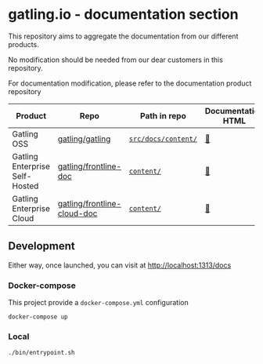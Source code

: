 # gatling.io - documentation section

This repository aims to aggregate the documentation from our different products.

No modification should be needed from our dear customers in this repository.

For documentation modification, please refer to the documentation product repository

| Product | Repo | Path in repo | Documentation HTML |
| ------- | ---- | ------------ | ------------------ |
| Gatling OSS | [gatling/gatling](https://github.com/gatling/gatling) | [`src/docs/content/`](https://github.com/gatling/gatling/tree/master/src/sphinx) | [:link:](https://gatling.io/docs/gatling/) |
| Gatling Enterprise Self-Hosted | [gatling/frontline-doc](https://github.com/gatling/frontline-doc) | [`content/`](https://github.com/gatling/frontline-doc/tree/main/content) | [:link:](https://gatling.io/docs/enterprise/self-hosted/) |
| Gatling Enterprise Cloud | [gatling/frontline-cloud-doc](https://github.com/gatling/frontline-cloud-doc) | [`content/`](https://github.com/gatling/frontline-cloud-doc/tree/main/content) | [:link:](https://gatling.io/docs/enterprise/cloud/) |

## Development

Either way, once launched, you can visit at [http://localhost:1313/docs](http://localhost:1313/docs)

### Docker-compose

This project provide a `docker-compose.yml` configuration

```console
docker-compose up
```

### Local

```console
./bin/entrypoint.sh
```
